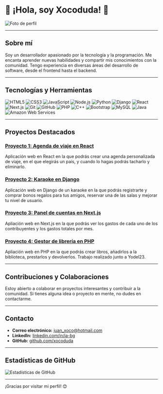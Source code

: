 # 👋 ¡Hola, soy Xocoduda! 👋

![Foto de perfil](https://github.com/xocoduda/xocoduda/blob/main/Purple%20and%20Black%20Simple%20Coming%20Soon%20Banner.png)

---

## Sobre mí

Soy un desarrollador apasionado por la tecnología y la programación. Me encanta aprender nuevas habilidades y compartir mis conocimientos con la comunidad. Tengo experiencia en diversas áreas del desarrollo de software, desde el frontend hasta el backend.

---

## Tecnologías y Herramientas

![HTML5](https://img.shields.io/badge/HTML5-E34F26?style=for-the-badge&logo=html5&logoColor=white)
![CSS3](https://img.shields.io/badge/CSS3-1572B6?style=for-the-badge&logo=css3&logoColor=white)
![JavaScript](https://img.shields.io/badge/JavaScript-F7DF1E?style=for-the-badge&logo=javascript&logoColor=black)
![Node.js](https://img.shields.io/badge/Node.js-339933?style=for-the-badge&logo=nodedotjs&logoColor=white)
![Python](https://img.shields.io/badge/Python-3776AB?style=for-the-badge&logo=python&logoColor=white)
![Django](https://img.shields.io/badge/Django-092E20?style=for-the-badge&logo=django&logoColor=white)
![React](https://img.shields.io/badge/React-20232A?style=for-the-badge&logo=react&logoColor=61DAFB)
![Next.js](https://img.shields.io/badge/Next.js-000000?style=for-the-badge&logo=nextdotjs&logoColor=white)
![Git](https://img.shields.io/badge/Git-F05032?style=for-the-badge&logo=git&logoColor=white)
![GitHub](https://img.shields.io/badge/GitHub-181717?style=for-the-badge&logo=github&logoColor=white)
![PHP](https://img.shields.io/badge/PHP-777BB4?style=for-the-badge&logo=php&logoColor=white)
![C++](https://img.shields.io/badge/C++-00599C?style=for-the-badge&logo=cplusplus&logoColor=white)
![Bootstrap](https://img.shields.io/badge/Bootstrap-563D7C?style=for-the-badge&logo=bootstrap&logoColor=white)
![MySQL](https://img.shields.io/badge/MySQL-4479A1?style=for-the-badge&logo=mysql&logoColor=white)
![Java](https://img.shields.io/badge/Java-007396?style=for-the-badge&logo=java&logoColor=white)
![Amazon Web Services](https://img.shields.io/badge/Amazon%20AWS-232F3E?style=for-the-badge&logo=amazonaws&logoColor=white)

---

## Proyectos Destacados

### [Proyecto 1: Agenda de viaje en React](https://github.com/xocoduda/Travel-schedule)
Aplicación web en React en la que podrás crear una agenda personalizada de viaje, en el que elegirás un país, y cuando lo hagas podrás tacharlo y eliminarlo.

### [Proyecto 2: Karaoke en Django](https://github.com/xocoduda/Karaoke)
Aplicación web en Django de un karaoke en la que podrás registrarte y comprar bonos regalos para tus amigos, reservar una de las salas y mejorar tu nivel de usuario.

### [Proyecto 3: Panel de cuentas en Next.js](https://github.com/xocoduda/Panel-de-cuentas)
Apliación web en Next.js en la que podrás ver los gastos de cada uno de los contribuyentes y los gastos totales por mes.

### [Proyecto 4: Gestor de librería en PHP](https://github.com/xocoduda/PHPCRUD)
Apliación web en PHP en la que podrás crear libros, añadirlos a la biblioteca, prestarlos y devolverlos. Trabajo realizado junto a Yodel23.

---

## Contribuciones y Colaboraciones

Estoy abierto a colaborar en proyectos interesantes y contribuir a la comunidad. Si tienes alguna idea o proyecto en mente, no dudes en contactarme.

---

## Contacto

- **Correo electrónico:** [juan_xoco@hotmail.com](mailto:juan_xoco@hotmail.com)
- **LinkedIn:** [linkedin.com/in/ja-bg](https://www.linkedin.com/in/ja-bg/)
- **GitHub:** [github.com/xocoduda](https://github.com/xocoduda)

---

## Estadísticas de GitHub

![Estadísticas de GitHub](https://github-readme-stats.vercel.app/api?username=xocoduda&show_icons=true&theme=radical)

---

¡Gracias por visitar mi perfil! 😊
